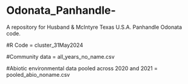 # Odonata_Panhandle-
A repository for Husband &amp; McIntyre Texas U.S.A. Panhandle Odonata code. 

#R Code =
cluster_31May2024

#Community data =
all_years_no_name.csv

#Abiotic environmental data pooled across 2020 and 2021 = 
pooled_abio_noname.csv

